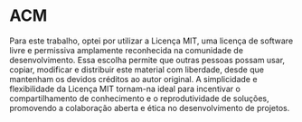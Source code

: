 # ACM
Para este trabalho, optei por utilizar a Licença MIT, uma licença de software livre e permissiva amplamente reconhecida na comunidade de desenvolvimento. Essa escolha permite que outras pessoas possam usar, copiar, modificar e distribuir este material com liberdade, desde que mantenham os devidos créditos ao autor original. A simplicidade e flexibilidade da Licença MIT tornam-na ideal para incentivar o compartilhamento de conhecimento e o reprodutividade de soluções, promovendo a colaboração aberta e ética no desenvolvimento de projetos.








